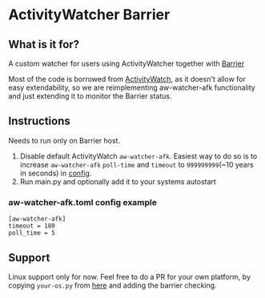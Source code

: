 # ActivityWatcher Barrier

## What is it for?
A custom watcher for users using ActivityWatcher together with [Barrier](https://github.com/debauchee/barrier)

Most of the code is borrowed from [ActivityWatch](https://github.com/ActivityWatch/activitywatch), as it doesn't allow for easy extendability, so we are reimplementing aw-watcher-afk functionality and just extending it to monitor the Barrier status.

## Instructions
Needs to run only on Barrier host.

1. Disable default ActivityWatch `aw-watcher-afk`. Easiest way to do so is to increase `aw-watcher-afk` `poll-time` and `timeout` to `999999999`(~10 years in seconds) in [config](https://docs.activitywatch.net/en/latest/configuration.html).
2. Run main.py and optionally add it to your systems autostart

### aw-watcher-afk.toml config example

    [aw-watcher-afk]
    timeout = 180
    poll_time = 5


## Support
Linux support only for now. Feel free to do a PR for your own platform, by copying `your-os.py` from [here](https://github.com/ActivityWatch/aw-watcher-afk/tree/master/aw_watcher_afk) and adding the barrier checking.